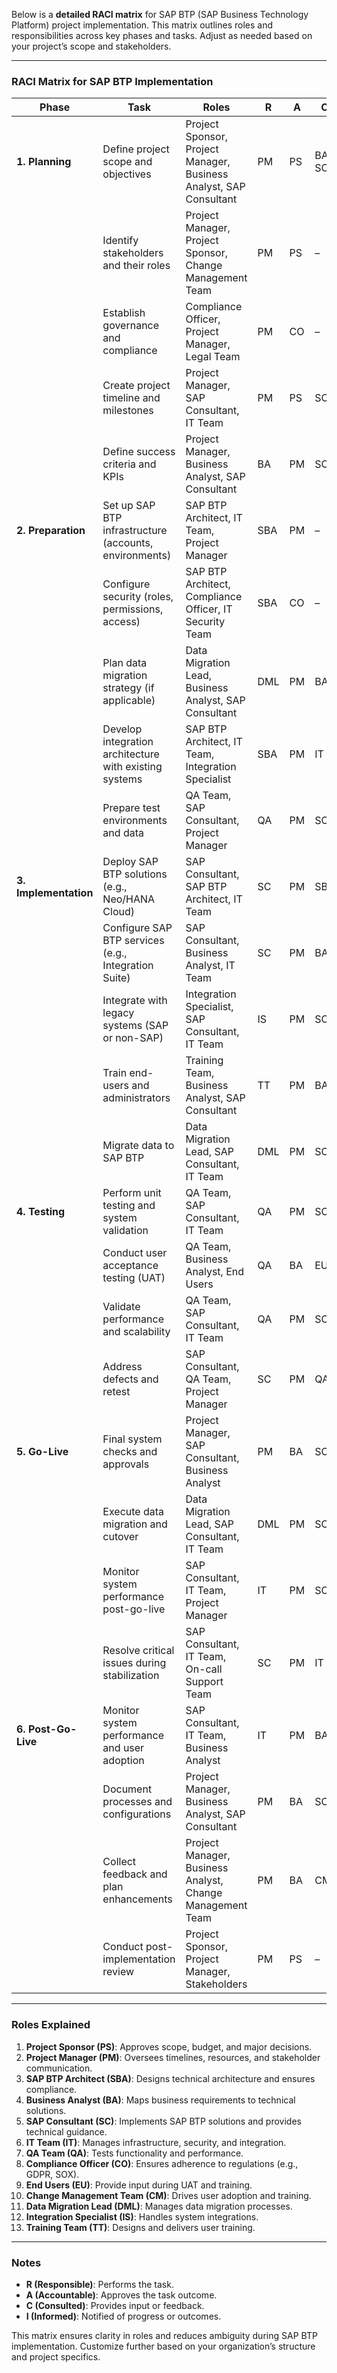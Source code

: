  Below is a **detailed RACI matrix** for SAP BTP (SAP Business Technology Platform) project implementation. This matrix outlines roles and responsibilities across key phases and tasks. Adjust as needed based on your project’s scope and stakeholders.

---

### **RACI Matrix for SAP BTP Implementation**

| **Phase**              | **Task**                                  | **Roles**                                                                 | **R** | **A** | **C** | **I** |
|------------------------|-------------------------------------------|---------------------------------------------------------------------------|-------|-------|-------|-------|
| **1. Planning**         | Define project scope and objectives       | Project Sponsor, Project Manager, Business Analyst, SAP Consultant        | PM    | PS    | BA, SC| –     |
|                        | Identify stakeholders and their roles     | Project Manager, Project Sponsor, Change Management Team                  | PM    | PS    | –     | CM    |
|                        | Establish governance and compliance       | Compliance Officer, Project Manager, Legal Team                           | PM    | CO    | –     | LT    |
|                        | Create project timeline and milestones    | Project Manager, SAP Consultant, IT Team                                  | PM    | PS    | SC    | –     |
|                        | Define success criteria and KPIs          | Project Manager, Business Analyst, SAP Consultant                         | BA    | PM    | SC    | –     |
| **2. Preparation**      | Set up SAP BTP infrastructure (accounts, environments) | SAP BTP Architect, IT Team, Project Manager                              | SBA   | PM    | –     | IT    |
|                        | Configure security (roles, permissions, access)         | SAP BTP Architect, Compliance Officer, IT Security Team                  | SBA   | CO    | –     | IT    |
|                        | Plan data migration strategy (if applicable)            | Data Migration Lead, Business Analyst, SAP Consultant                    | DML   | PM    | BA    | SC    |
|                        | Develop integration architecture with existing systems | SAP BTP Architect, IT Team, Integration Specialist                       | SBA   | PM    | IT    | –     |
|                        | Prepare test environments and data                     | QA Team, SAP Consultant, Project Manager                                | QA    | PM    | SC    | –     |
| **3. Implementation**   | Deploy SAP BTP solutions (e.g., Neo/HANA Cloud)        | SAP Consultant, SAP BTP Architect, IT Team                              | SC    | PM    | SBA   | IT    |
|                        | Configure SAP BTP services (e.g., Integration Suite)    | SAP Consultant, Business Analyst, IT Team                              | SC    | PM    | BA    | IT    |
|                        | Integrate with legacy systems (SAP or non-SAP)          | Integration Specialist, SAP Consultant, IT Team                         | IS    | PM    | SC    | IT    |
|                        | Train end-users and administrators                      | Training Team, Business Analyst, SAP Consultant                         | TT    | PM    | BA    | EU    |
|                        | Migrate data to SAP BTP                                | Data Migration Lead, SAP Consultant, IT Team                           | DML   | PM    | SC    | IT    |
| **4. Testing**          | Perform unit testing and system validation             | QA Team, SAP Consultant, IT Team                                       | QA    | PM    | SC    | IT    |
|                        | Conduct user acceptance testing (UAT)                   | QA Team, Business Analyst, End Users                                   | QA    | BA    | EU    | PM    |
|                        | Validate performance and scalability                    | QA Team, SAP Consultant, IT Team                                       | QA    | PM    | SC    | IT    |
|                        | Address defects and retest                              | SAP Consultant, QA Team, Project Manager                               | SC    | PM    | QA    | –     |
| **5. Go-Live**          | Final system checks and approvals                      | Project Manager, SAP Consultant, Business Analyst                       | PM    | BA    | SC    | –     |
|                        | Execute data migration and cutover                      | Data Migration Lead, SAP Consultant, IT Team                           | DML   | PM    | SC    | IT    |
|                        | Monitor system performance post-go-live                 | SAP Consultant, IT Team, Project Manager                               | IT    | PM    | SC    | –     |
|                        | Resolve critical issues during stabilization            | SAP Consultant, IT Team, On-call Support Team                          | SC    | PM    | IT    | –     |
| **6. Post-Go-Live**     | Monitor system performance and user adoption            | SAP Consultant, IT Team, Business Analyst                              | IT    | PM    | BA    | –     |
|                        | Document processes and configurations                   | Project Manager, Business Analyst, SAP Consultant                      | PM    | BA    | SC    | –     |
|                        | Collect feedback and plan enhancements                  | Project Manager, Business Analyst, Change Management Team             | PM    | BA    | CM    | –     |
|                        | Conduct post-implementation review                      | Project Sponsor, Project Manager, Stakeholders                         | PM    | PS    | –     | –     |
---

### **Roles Explained**  
1. **Project Sponsor (PS)**: Approves scope, budget, and major decisions.  
2. **Project Manager (PM)**: Oversees timelines, resources, and stakeholder communication.  
3. **SAP BTP Architect (SBA)**: Designs technical architecture and ensures compliance.  
4. **Business Analyst (BA)**: Maps business requirements to technical solutions.  
5. **SAP Consultant (SC)**: Implements SAP BTP solutions and provides technical guidance.  
6. **IT Team (IT)**: Manages infrastructure, security, and integration.  
7. **QA Team (QA)**: Tests functionality and performance.  
8. **Compliance Officer (CO)**: Ensures adherence to regulations (e.g., GDPR, SOX).  
9. **End Users (EU)**: Provide input during UAT and training.  
10. **Change Management Team (CM)**: Drives user adoption and training.  
11. **Data Migration Lead (DML)**: Manages data migration processes.  
12. **Integration Specialist (IS)**: Handles system integrations.  
13. **Training Team (TT)**: Designs and delivers user training.  

---

### **Notes**  
- **R (Responsible)**: Performs the task.  
- **A (Accountable)**: Approves the task outcome.  
- **C (Consulted)**: Provides input or feedback.  
- **I (Informed)**: Notified of progress or outcomes.  

This matrix ensures clarity in roles and reduces ambiguity during SAP BTP implementation. Customize further based on your organization’s structure and project specifics.
